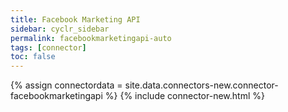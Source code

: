 ```yaml
---
title: Facebook Marketing API
sidebar: cyclr_sidebar
permalink: facebookmarketingapi-auto
tags: [connector]
toc: false
---
```

{% assign connectordata = site.data.connectors-new.connector-facebookmarketingapi %}
{% include connector-new.html %}	